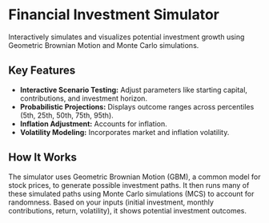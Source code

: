 # Financial Investment Simulator

Interactively simulates and visualizes potential investment growth using Geometric Brownian Motion and Monte Carlo simulations.

## Key Features

*   **Interactive Scenario Testing:** Adjust parameters like starting capital, contributions, and investment horizon.
*   **Probabilistic Projections:** Displays outcome ranges across percentiles (5th, 25th, 50th, 75th, 95th).
*   **Inflation Adjustment:** Accounts for inflation.
*   **Volatility Modeling:** Incorporates market and inflation volatility.

## How It Works

The simulator uses Geometric Brownian Motion (GBM), a common model for stock prices, to generate possible investment paths. It then runs many of these simulated paths using Monte Carlo simulations (MCS) to account for randomness. Based on your inputs (initial investment, monthly contributions, return, volatility), it shows potential investment outcomes.